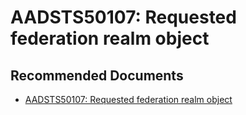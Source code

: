   <properties
	pageTitle="error - aadsts50107"
	description="error - aadsts50107"
	service="microsoft.PowerBIDedicated"
	resource="capacities"
	authors="pjfreitas"
	ms.author="pfreitas"	
	displayOrder="620"
	selfHelpType="generic"
	supportTopicIds="32628095"
	productPesIds="16334"
	cloudEnvironments="public, MoonCake, fairfax" 
	articleId="10f4fd4b-94d7-6ca3-98f2-9b19c2bcb873"
/>

# AADSTS50107: Requested federation realm object 

## **Recommended Documents**

* [AADSTS50107: Requested federation realm object ](https://community.powerbi.com/t5/Service/AADSTS50107-Requested-federation-realm-object/td-p/424252)
